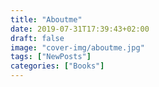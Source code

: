 ```yaml
---
title: "Aboutme"
date: 2019-07-31T17:39:43+02:00
draft: false
image: "cover-img/aboutme.jpg"
tags: ["NewPosts"]
categories: ["Books"]
---
```


